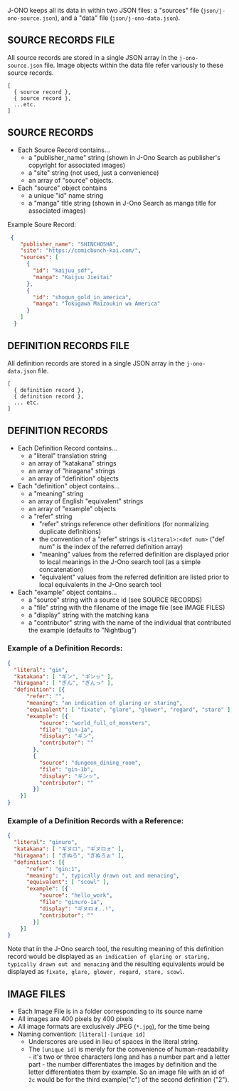 J-ONO keeps all its data in within two JSON files: a "sources" file (`json/j-ono-source.json`), and a "data" file (`json/j-ono-data.json`).

## SOURCE RECORDS FILE
All source records are stored in a single JSON array in the `j-ono-source.json` file.  Image objects within the data file refer variously to these source records.

```
[
  { source record },
  { source record },
  ...etc.
]
```

## SOURCE RECORDS
* Each Source Record contains...
  * a "publisher_name" string (shown in J-Ono Search as publisher's copyright for associated images)
  * a "site" string (not used, just a convenience) 
  * an array of "source" objects.
* Each "source" object contains
  * a unique "id" name string
  * a "manga" title string (shown in J-Ono Search as manga title for associated images)

Example Soure Record:

```json
 {
    "publisher_name": "SHINCHOSHA",
    "site": "https://comicbunch-kai.com/",
    "sources": [
      {
        "id": "kaijuu_sdf",
        "manga": "Kaijuu Jieitai"
      },
      {
        "id": "shogun_gold_in_america",
        "manga": "Tokugawa Maizoukin wa America"
      }
    ]
  }
```

## DEFINITION RECORDS FILE
All definition records are stored in a single JSON array in the `j-ono-data.json` file.

```
[
  { definition record },
  { definition record },
  ... etc.
]
```

## DEFINITION RECORDS
* Each Definition Record contains...
  * a "literal" translation string
  * an array of "katakana" strings
  * an array of "hiragana" strings
  * an array of "definition" objects
* Each "definition" object contains...
  * a "meaning" string
  * an array of English "equivalent" strings
  * an array of "example" objects
  * a "refer" string 
    * "refer" strings reference other definitions (for normalizing duplicate definitions)
    * the convention of a "refer" strings is `<literal>:<def num>` ("def num" is the index of the referred definition array)
    * "meaning" values from the referred definition are displayed prior to local meanings in the J-Ono search tool (as a simple concatenation)
    * "equivalent" values from the referred definition are listed prior to local equivalents in the J-Ono search tool
* Each "example" object contains...
  * a "source" string with a source id (see SOURCE RECORDS)
  * a "file" string with the filename of the image file (see IMAGE FILES)
  * a "display" string with the matching kana
  * a "contributor" string with the name of the individual that contributed the example (defaults to "Nightbug")

### Example of a Definition Records:

```json
{
  "literal": "gin",
  "katakana": [ "ギン", "ギンッ" ],
  "hiragana": [ "ぎん", "ぎんっ" ],
  "definition": [{
      "refer": "",
      "meaning": "an indication of glaring or staring",
      "equivalent": [ "fixate", "glare", "glower", "regard", "stare" ],
      "example": [{
          "source": "world_full_of_monsters",
          "file": "gin-1a",
          "display": "ギン",
          "contributor": ""
        },
        {
          "source": "dungeon_dining_room",
          "file": "gin-1b",
          "display": "ギンッ",
          "contributor": ""
        }]
    }]
}
```

### Example of a Definition Records with a Reference:

```json
{
  "literal": "ginuro",
  "katakana": [ "ギヌロ", "ギヌロォ" ],
  "hiragana": [ "ぎぬろ", "ぎぬろぉ" ],
  "definition": [{
      "refer": "gin:1",
      "meaning": ", typically drawn out and menacing",
      "equivalent": [ "scowl" ],
      "example": [{
          "source": "hello_work",
          "file": "ginuro-1a",
          "display": "ギヌロォ..!",
          "contributor": ""
        }]
    }]
}
```

Note that in the J-Ono search tool, the resulting meaning of this definition record would be displayed as `an indication of glaring or staring, typically drawn out and menacing` and the resulting equivalents would be displayed as `fixate, glare, glower, regard, stare, scowl`.

## IMAGE FILES
* Each Image File is in a folder corresponding to its source name
* All images are 400 pixels by 400 pixels
* All image formats are exclusively JPEG (`*.jpg`), for the time being
* Naming convention: `[literal]-[unique id]`
  * Underscores are used in lieu of spaces in the literal string.
  * The `[unique id]` is merely for the convenience of human-readability - it's two or three characters long and has a number part and a letter part - the number differentiates the images by definition and the letter differentiates them by example.  So an image file with an id of `2c` would be for the third example("c") of the second definition ("2").

